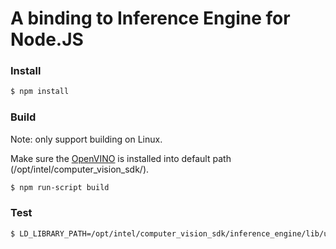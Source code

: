 # A binding to Inference Engine for Node.JS

### Install

```sh
$ npm install
```

### Build

Note: only support building on Linux.

Make sure the [OpenVINO](https://software.intel.com/en-us/openvino-toolkit/choose-download/free-download-linux) is installed into default path (/opt/intel/computer_vision_sdk/).

```sh
$ npm run-script build
```

### Test

```sh
$ LD_LIBRARY_PATH=/opt/intel/computer_vision_sdk/inference_engine/lib/ubuntu_16.04/intel64/ node test/version.js
```
